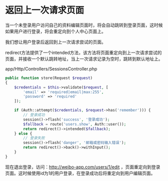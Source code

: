 # 返回上一次请求页面

当一个未登录用户访问自己的资料编辑页面时，将会自动跳转到登录页面，这时候如果用户进行登录，将会重定向到个人中心页面上。  

我们想让用户登录后返回到上一次请求尝试的页面。  

redirect方法提供了一个intended方法，该方法将页面重定向到上一次请求尝试的页面，并接收一个默认跳转地址，当上一次请求记录为空时，跳转到默认地址上。  

app/Http/Controllers/SessionsController.php
```php
public function store(Request $request)
{
    $credentials = $this->validate($request, [
        'email' => 'required|email|max:255',
        'password' => 'required'
    ]);

    if (Auth::attempt($credentials, $request->has('remember'))) {
        // 登录成功
        session()->flash('success', '登录成功');
        $fallback = route('users.show', Auth::user());
        return redirect()->intended($fallback);
    } else {
        // 登录失败
        session()->flash('danger', '邮箱或密码输入错误');
        return redirect()->back()->withInput();
    }
}
```

现在退出登录，访问：http://weibo-app.com/users/1/edit ，页面重定向到登录页面。这时候使用id为1的用户登录，在登录成功后将重定向到用户编辑页面。